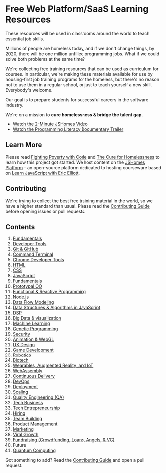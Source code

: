 # Free Web Platform/SaaS Learning Resources

These resources will be used in classrooms around the world to teach essential job skills.

Millions of people are homeless today, and if we don't change things, by 2020, there will be one million unfilled programming jobs. What if we could solve both problems at the same time?

We're collecting free training resources that can be used as curriculum for courses. In particular, we're making these materials available for use by housing-first job training programs for the homeless, but there's no reason not to use them in a regular school, or just to teach yourself a new skill. Everybody's welcome.

Our goal is to prepare students for successful careers in the software industry.

We're on a mission to **cure homelessness & bridge the talent gap**.

* [Watch the 2-Minute JSHomes Video](https://vimeo.com/92982781)
* [Watch the Programming Literacy Documentary Trailer](http://www.programmingliteracy.com/)


## Learn More

Please read [Fighting Poverty with Code](https://medium.com/javascript-scene/fighting-poverty-with-code-d1ed3ebd982d) and [The Cure for Homelessness](https://medium.com/end-homelessness/the-cure-for-homelessness-83ef0d621c71) to learn how this project got started. We host content on the [JSHomes Platform](https://github.com/jshomes/JSHomes-Platform) - an open-source platform dedicated to hosting courseware based on [Learn JavaScript with Eric Elliott](https://ericelliottjs.com/).


## Contributing

We're trying to collect the best free training material in the world, so we have a higher standard than usual. Please read the [Contributing Guide](https://github.com/jshomes/learning-resources/blob/master/Contributing.md) before opening issues or pull requests.

## Contents
1. [Fundamentals](tracks/fundamentals/index.md)
1. [Developer Tools](tracks/dev-tools/index.md)
  1. [Git & GitHub](tracks/dev-tools/git-and-github/index.md)
  1. [Command Terminal](tracks/dev-tools/terminal/index.md)
  1. [Chrome Developer Tools](tracks/dev-tools/chrome-devtools/index.md)
1. [HTML](tracks/html/index.md)
1. [CSS](tracks/css/index.md)
1. [JavaScript](tracks/javascript/index.md)
  1. [Fundamentals](tracks/javascript/fundamentals/index.md)
  1. [Prototypal OO](tracks/javascript/prototypal-oo/index.md)
  1. [Functional & Reactive Programming](tracks/javascript/functional-reactive/index.md)
  1. [Node.js](tracks/node/index.md)
  1. [Data Flow Modeling](tracks/javascript/data-flow/index.md)
  1. [Data Structures & Algorithms in JavaScript](tracks/javascript/data-structures-and-algorithms/index.md)
  1. [DSP](tracks/javascript/dsp/index.md)
  1. [Big Data & visualization](tracks/javascript/big-data/index.md)
  1. [Machine Learning](tracks/javascript/machine-learning/index.md)
  1. [Genetic Programming](tracks/javascript/genetic-programming/index.md)
1. [Security](tracks/security/index.md)
1. [Animation & WebGL](tracks/animation-and-webgl/index.md)
1. [UX Design](tracks/ux-design/index.md)
1. [Game Development](tracks/game-development/index.md)
1. [Robotics](tracks/robotics/index.md)
1. [Biotech](tracks/biotech/index.md)
1. [Wearables, Augmented Reality, and IoT](tracks/wearables-and-iot/index.md)
1. [WebAssembly](tracks/webassembly/index.md)
1. [Continuous Delivery](tracks/continuous-delivery/index.md)
  1. [DevOps](tracks/devops/index.md)
  1. [Deployment](tracks/deployment/index.md)
  1. [Scaling](tracks/scaling/index.md)
  1. [Quality Engineering (QA)](tracks/quality-engineering/index.md)
1. [Tech Business](tracks/tech-business/index.md)
  1. [Tech Entrepreneurship](tracks/tech-entrepreneurship/index.md)
  1. [Hiring](tracks/hiring/index.md)
  1. [Team Building](tracks/team-building/index.md)
  1. [Product Management](tracks/product-management/index.md)
  1. [Marketing](tracks/marketing/index.md)
  1. [Viral Growth](tracks/viral-growth/index.md)
  1. [Fundraising (Crowdfunding, Loans, Angels, & VC)](tracks/fundraising/index.md)
1. Future
  1. [Quantum Computing](tracks/future/quantum-computing/index.md)

Got something to add? Read the [Contributing Guide](https://github.com/jshomes/learning-resources/blob/master/Contributing.md) and open a pull request.
